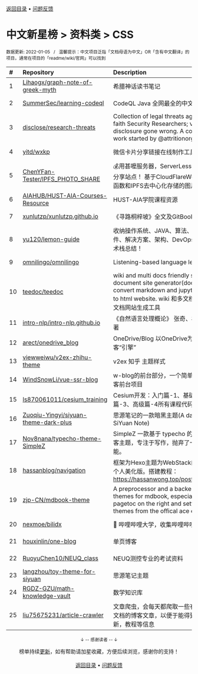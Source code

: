 <a href="https://gitee.com/GrowingGit/GitHub-Chinese-Top-Charts#github中文排行榜">返回目录</a> • <a href="/content/docs/feedback.md">问题反馈</a>

# 中文新星榜 > 资料类 > CSS
<sub>数据更新: 2022-01-05&nbsp;&nbsp;&nbsp;/&nbsp;&nbsp;&nbsp;温馨提示：中文项目泛指「文档母语为中文」OR「含有中文翻译」的项目，通常在项目的「readme/wiki/官网」可以找到</sub>

|#|Repository|Description|Stars|Updated|Created|
|:-|:-|:-|:-|:-|:-|
|1|[Lihaogx/graph-note-of-greek-myth](https://gitee.com/Lihaogx/graph-note-of-greek-myth)|希腊神话读书笔记|487|2021-12-13|2021-08-01|
|2|[SummerSec/learning-codeql](https://gitee.com/SummerSec/learning-codeql)|CodeQL Java 全网最全的中文学习资料|286|2022-01-04|2021-03-11|
|3|[disclose/research-threats](https://gitee.com/disclose/research-threats)|Collection of legal threats against good faith Security Researchers; vulnerability disclosure gone wrong. A continuation of work started by @attritionorg|198|2021-10-26|2021-04-05|
|4|[yitd/wxkp](https://gitee.com/yitd/wxkp)|微信卡片分享链接在线制作工具|71|2021-12-11|2021-08-14|
|5|[ChenYFan-Tester/IPFS_PHOTO_SHARE](https://gitee.com/ChenYFan-Tester/IPFS_PHOTO_SHARE)|💰用甚嚒服务器，ServerLess搭建一个图片分享站点！  基于CloudFlareWorker无服务器函数和IPFS去中心化存储的图片分享网站|58|2021-06-18|2021-06-10|
|6|[AIAHUB/HUST-AIA-Courses-Resource](https://gitee.com/AIAHUB/HUST-AIA-Courses-Resource)|HUST-AIA学院课程资源|39|2021-11-17|2021-05-10|
|7|[xunlutzp/xunlutzp.github.io](https://gitee.com/xunlutzp/xunlutzp.github.io)|《寻路桐梓坡》全文及GitBook网页|33|2021-06-04|2021-02-24|
|8|[yu120/lemon-guide](https://gitee.com/yu120/lemon-guide)|收纳操作系统、JAVA、算法、数据库、中间件、解决方案、架构、DevOps和大数据等技术栈总结！|26|2021-11-06|2021-07-10|
|9|[omnilingo/omnilingo](https://gitee.com/omnilingo/omnilingo)|Listening-based language learning|24|2021-09-16|2021-02-27|
|10|[teedoc/teedoc](https://gitee.com/teedoc/teedoc)|wiki and multi docs friendly static document site generator(doc generator), convert markdown and jupyter notebook to html website. wiki 和多文档友好的静态文档网站生成工具|23|2021-12-09|2021-01-16|
|11|[intro-nlp/intro-nlp.github.io](https://gitee.com/intro-nlp/intro-nlp.github.io)|《自然语言处理概论》  张奇、桂韬、黄萱菁著|20|2021-11-01|2021-05-25|
|12|[arect/onedrive_blog](https://gitee.com/arect/onedrive_blog)|OneDrive/Blog 以OneDrive为储存的博客“引擎”|18|2021-12-28|2021-12-10|
|13|[viewweiwu/v2ex-zhihu-theme](https://gitee.com/viewweiwu/v2ex-zhihu-theme)|v2ex 知乎 主题样式|16|2021-12-15|2021-12-06|
|14|[WindSnowLi/vue-ssr-blog](https://gitee.com/WindSnowLi/vue-ssr-blog)|w-blog的前台部分，一个简单的nuxtJs的博客前台项目|14|2021-11-23|2021-07-19|
|15|[ls870061011/cesium_training](https://gitee.com/ls870061011/cesium_training)|Cesium开发：入门篇-1、基础篇-2、工具篇-3、高级篇-4所有课程代码|13|2021-11-06|2021-04-30|
|16|[Zuoqiu-Yingyi/siyuan-theme-dark-plus](https://gitee.com/Zuoqiu-Yingyi/siyuan-theme-dark-plus)|思源笔记的一款暗黑主题(A dark theme of SiYuan Note)|11|2022-01-04|2021-12-24|
|17|[Nov8nana/typecho-theme-SimpleZ](https://gitee.com/Nov8nana/typecho-theme-SimpleZ)|SimpleZ 一款基于 typecho 的简约风单栏博客主题，专注于写作，抛弃了一切臃肿的功能。|11|2021-11-16|2021-06-21|
|18|[hassanblog/navigation](https://gitee.com/hassanblog/navigation)|框架为Hexo主题为WebStack的网址导航之个人美化版。搭建教程：https://hassanwong.top/posts/61c6c2e8/|10|2021-11-18|2021-02-19|
|19|[zjp-CN/mdbook-theme](https://gitee.com/zjp-CN/mdbook-theme)|A preprocessor and a backend to config themes for mdbook, especially creating a pagetoc on the right and setting full color themes from the offical ace editor.|9|2021-07-08|2021-06-15|
|20|[nexmoe/bilidx](https://gitee.com/nexmoe/bilidx)|📕 哔哩哔哩大学，收集哔哩哔哩的学习资源|8|2021-09-20|2021-02-27|
|21|[houxinlin/one-blog](https://gitee.com/houxinlin/one-blog)|单页博客|7|2021-11-26|2021-10-20|
|22|[RuoyuChen10/NEUQ_class](https://gitee.com/RuoyuChen10/NEUQ_class)|NEUQ测控专业的考试资料|7|2021-10-16|2021-09-05|
|23|[langzhou/toy-theme-for-siyuan](https://gitee.com/langzhou/toy-theme-for-siyuan)|思源笔记主题|7|2021-07-28|2021-06-10|
|24|[RGDZ-GZU/math-knowledge-vault](https://gitee.com/RGDZ-GZU/math-knowledge-vault)|数学知识库|5|2021-11-29|2021-10-22|
|25|[liu75675231/article-crawler](https://gitee.com/liu75675231/article-crawler)|文章爬虫，会每天都爬取一些有价值的官方文档的博客文章，以便于能得到第一手的更新，教程等信息|5|2021-12-10|2021-02-15|

<div align="center">
    <p><sub>↓ -- 感谢读者 -- ↓</sub></p>
    榜单持续<a href="/content/docs/milestone.md">更新</a>，如有帮助请加星收藏，方便后续浏览，感谢你的支持！
</div>

<br/>

<div align="center"><a href="https://gitee.com/GrowingGit/GitHub-Chinese-Top-Charts#github中文排行榜">返回目录</a> • <a href="/content/docs/feedback.md">问题反馈</a></div>
